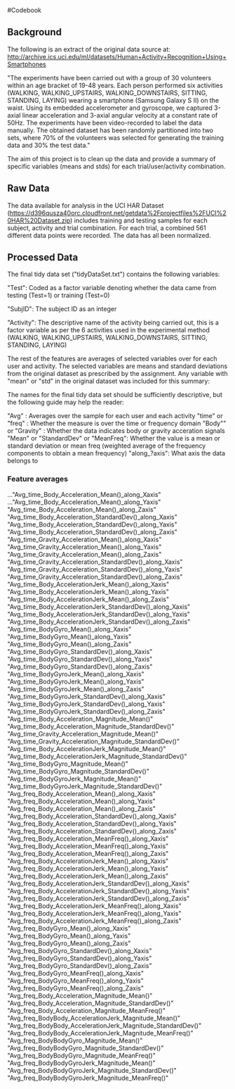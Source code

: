 #Codebook

## Background
The following is an extract of the original data source at:
http://archive.ics.uci.edu/ml/datasets/Human+Activity+Recognition+Using+Smartphones

"The experiments have been carried out with a group of 30 volunteers within an age bracket of 19-48 years. Each person performed six activities (WALKING, WALKING_UPSTAIRS, WALKING_DOWNSTAIRS, SITTING, STANDING, LAYING) wearing a smartphone (Samsung Galaxy S II) on the waist. Using its embedded accelerometer and gyroscope, we captured 3-axial linear acceleration and 3-axial angular velocity at a constant rate of 50Hz. The experiments have been video-recorded to label the data manually. The obtained dataset has been randomly partitioned into two sets, where 70% of the volunteers was selected for generating the training data and 30% the test data."

The aim of this project is to clean up the data and provide a summary of specific variables (means and stds) for each trial/user/activity combination.

## Raw Data 
The data available for analysis in the UCI HAR Dataset (https://d396qusza40orc.cloudfront.net/getdata%2Fprojectfiles%2FUCI%20HAR%20Dataset.zip) includes training and testing samples for each subject, activity and trial combination. For each trial, a combined 561 different data points were recorded. The data has all been normalized.

## Processed Data
The final tidy data set ("tidyDataSet.txt") contains the following variables:

"Test": Coded as a factor variable denoting whether the data came from testing (Test=1) or training (Test=0)

"SubjID": The subject ID as an integer

"Activity": The descriptive name of the activity being carried out, this is a factor variable as per the 6 activities used in the experimental method (WALKING, WALKING_UPSTAIRS, WALKING_DOWNSTAIRS, SITTING, STANDING, LAYING)

The rest of the features are averages of selected variables over for each user and activity. The selected variables are means and standard deviations from the original dataset as prescribed by the assignment. Any variable with "mean" or "std" in the original dataset was included for this summary:

The names for the final tidy data set should be sufficiently descriptive, but the following guide may help the reader:

"Avg" : Averages over the sample for each user and each activity
"time" or "freq" : Whether the measure is over the time or frequency domain
"Body"" or "Gravity" : Whether the data indicates body or gravity acceration signals
"Mean" or "StandardDev" or "MeanFreq": Whether the value is a mean or standard deviation or mean freq (weighted average of the frequency components to obtain a mean frequency)
"along_?axis": What axis the data belongs to

### Feature averages

..."Avg_time_Body_Acceleration_Mean()_along_Xaxis"
..."Avg_time_Body_Acceleration_Mean()_along_Yaxis"
"Avg_time_Body_Acceleration_Mean()_along_Zaxis"
"Avg_time_Body_Acceleration_StandardDev()_along_Xaxis"
"Avg_time_Body_Acceleration_StandardDev()_along_Yaxis"
"Avg_time_Body_Acceleration_StandardDev()_along_Zaxis"
"Avg_time_Gravity_Acceleration_Mean()_along_Xaxis"
"Avg_time_Gravity_Acceleration_Mean()_along_Yaxis"
"Avg_time_Gravity_Acceleration_Mean()_along_Zaxis"
"Avg_time_Gravity_Acceleration_StandardDev()_along_Xaxis"
"Avg_time_Gravity_Acceleration_StandardDev()_along_Yaxis"
"Avg_time_Gravity_Acceleration_StandardDev()_along_Zaxis"
"Avg_time_Body_AccelerationJerk_Mean()_along_Xaxis"
"Avg_time_Body_AccelerationJerk_Mean()_along_Yaxis"
"Avg_time_Body_AccelerationJerk_Mean()_along_Zaxis"
"Avg_time_Body_AccelerationJerk_StandardDev()_along_Xaxis"
"Avg_time_Body_AccelerationJerk_StandardDev()_along_Yaxis"
"Avg_time_Body_AccelerationJerk_StandardDev()_along_Zaxis"
"Avg_time_BodyGyro_Mean()_along_Xaxis"
"Avg_time_BodyGyro_Mean()_along_Yaxis"
"Avg_time_BodyGyro_Mean()_along_Zaxis"
"Avg_time_BodyGyro_StandardDev()_along_Xaxis"
"Avg_time_BodyGyro_StandardDev()_along_Yaxis"
"Avg_time_BodyGyro_StandardDev()_along_Zaxis"
"Avg_time_BodyGyroJerk_Mean()_along_Xaxis"
"Avg_time_BodyGyroJerk_Mean()_along_Yaxis"
"Avg_time_BodyGyroJerk_Mean()_along_Zaxis"
"Avg_time_BodyGyroJerk_StandardDev()_along_Xaxis"
"Avg_time_BodyGyroJerk_StandardDev()_along_Yaxis"
"Avg_time_BodyGyroJerk_StandardDev()_along_Zaxis"
"Avg_time_Body_Acceleration_Magnitude_Mean()"
"Avg_time_Body_Acceleration_Magnitude_StandardDev()"
"Avg_time_Gravity_Acceleration_Magnitude_Mean()"
"Avg_time_Gravity_Acceleration_Magnitude_StandardDev()"
"Avg_time_Body_AccelerationJerk_Magnitude_Mean()"
"Avg_time_Body_AccelerationJerk_Magnitude_StandardDev()"
"Avg_time_BodyGyro_Magnitude_Mean()"
"Avg_time_BodyGyro_Magnitude_StandardDev()"
"Avg_time_BodyGyroJerk_Magnitude_Mean()"
"Avg_time_BodyGyroJerk_Magnitude_StandardDev()"
"Avg_freq_Body_Acceleration_Mean()_along_Xaxis"
"Avg_freq_Body_Acceleration_Mean()_along_Yaxis"
"Avg_freq_Body_Acceleration_Mean()_along_Zaxis"
"Avg_freq_Body_Acceleration_StandardDev()_along_Xaxis"
"Avg_freq_Body_Acceleration_StandardDev()_along_Yaxis"
"Avg_freq_Body_Acceleration_StandardDev()_along_Zaxis"
"Avg_freq_Body_Acceleration_MeanFreq()_along_Xaxis"
"Avg_freq_Body_Acceleration_MeanFreq()_along_Yaxis"
"Avg_freq_Body_Acceleration_MeanFreq()_along_Zaxis"
"Avg_freq_Body_AccelerationJerk_Mean()_along_Xaxis"
"Avg_freq_Body_AccelerationJerk_Mean()_along_Yaxis"
"Avg_freq_Body_AccelerationJerk_Mean()_along_Zaxis"
"Avg_freq_Body_AccelerationJerk_StandardDev()_along_Xaxis"
"Avg_freq_Body_AccelerationJerk_StandardDev()_along_Yaxis"
"Avg_freq_Body_AccelerationJerk_StandardDev()_along_Zaxis"
"Avg_freq_Body_AccelerationJerk_MeanFreq()_along_Xaxis"
"Avg_freq_Body_AccelerationJerk_MeanFreq()_along_Yaxis"
"Avg_freq_Body_AccelerationJerk_MeanFreq()_along_Zaxis"
"Avg_freq_BodyGyro_Mean()_along_Xaxis"
"Avg_freq_BodyGyro_Mean()_along_Yaxis"
"Avg_freq_BodyGyro_Mean()_along_Zaxis"
"Avg_freq_BodyGyro_StandardDev()_along_Xaxis"
"Avg_freq_BodyGyro_StandardDev()_along_Yaxis"
"Avg_freq_BodyGyro_StandardDev()_along_Zaxis"
"Avg_freq_BodyGyro_MeanFreq()_along_Xaxis"
"Avg_freq_BodyGyro_MeanFreq()_along_Yaxis"
"Avg_freq_BodyGyro_MeanFreq()_along_Zaxis"
"Avg_freq_Body_Acceleration_Magnitude_Mean()"
"Avg_freq_Body_Acceleration_Magnitude_StandardDev()"
"Avg_freq_Body_Acceleration_Magnitude_MeanFreq()"
"Avg_freq_BodyBody_AccelerationJerk_Magnitude_Mean()"
"Avg_freq_BodyBody_AccelerationJerk_Magnitude_StandardDev()"
"Avg_freq_BodyBody_AccelerationJerk_Magnitude_MeanFreq()"
"Avg_freq_BodyBodyGyro_Magnitude_Mean()"
"Avg_freq_BodyBodyGyro_Magnitude_StandardDev()"
"Avg_freq_BodyBodyGyro_Magnitude_MeanFreq()"
"Avg_freq_BodyBodyGyroJerk_Magnitude_Mean()"
"Avg_freq_BodyBodyGyroJerk_Magnitude_StandardDev()"
"Avg_freq_BodyBodyGyroJerk_Magnitude_MeanFreq()"
